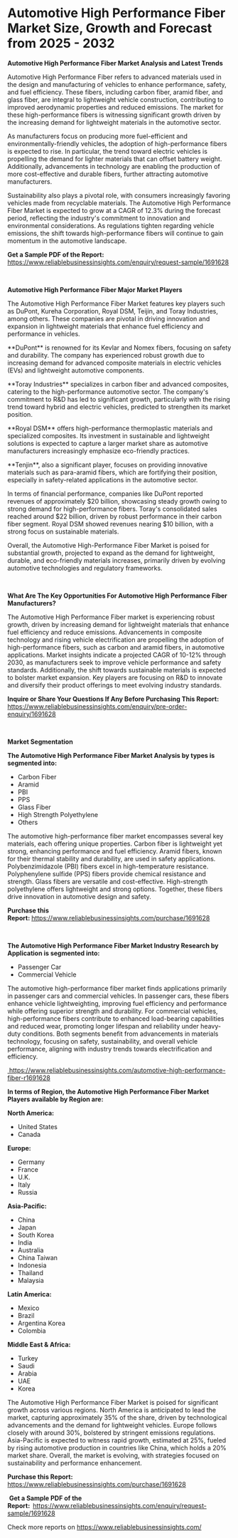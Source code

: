 <p><h1>Automotive High Performance Fiber Market Size, Growth and Forecast from 2025 - 2032</h1></p><p><strong>Automotive High Performance Fiber Market Analysis and Latest Trends</strong></p>
<p><p>Automotive High Performance Fiber refers to advanced materials used in the design and manufacturing of vehicles to enhance performance, safety, and fuel efficiency. These fibers, including carbon fiber, aramid fiber, and glass fiber, are integral to lightweight vehicle construction, contributing to improved aerodynamic properties and reduced emissions. The market for these high-performance fibers is witnessing significant growth driven by the increasing demand for lightweight materials in the automotive sector. </p><p>As manufacturers focus on producing more fuel-efficient and environmentally-friendly vehicles, the adoption of high-performance fibers is expected to rise. In particular, the trend toward electric vehicles is propelling the demand for lighter materials that can offset battery weight. Additionally, advancements in technology are enabling the production of more cost-effective and durable fibers, further attracting automotive manufacturers. </p><p>Sustainability also plays a pivotal role, with consumers increasingly favoring vehicles made from recyclable materials. The Automotive High Performance Fiber Market is expected to grow at a CAGR of 12.3% during the forecast period, reflecting the industry's commitment to innovation and environmental considerations. As regulations tighten regarding vehicle emissions, the shift towards high-performance fibers will continue to gain momentum in the automotive landscape.</p></p>
<p><strong>Get a Sample PDF of the Report:&nbsp;</strong> <a href="https://www.reliablebusinessinsights.com/enquiry/request-sample/1691628?utm_campaign=2276&utm_medium=2&utm_source=Github&utm_content=ia&utm_term=27032025&utm_id=automotive-high-performance-fiber">https://www.reliablebusinessinsights.com/enquiry/request-sample/1691628</a></p>
<p>&nbsp;</p>
<p><strong>Automotive High Performance Fiber Major Market Players</strong></p>
<p><p>The Automotive High Performance Fiber Market features key players such as DuPont, Kureha Corporation, Royal DSM, Teijin, and Toray Industries, among others. These companies are pivotal in driving innovation and expansion in lightweight materials that enhance fuel efficiency and performance in vehicles.</p><p>**DuPont** is renowned for its Kevlar and Nomex fibers, focusing on safety and durability. The company has experienced robust growth due to increasing demand for advanced composite materials in electric vehicles (EVs) and lightweight automotive components.</p><p>**Toray Industries** specializes in carbon fiber and advanced composites, catering to the high-performance automotive sector. The company's commitment to R&D has led to significant growth, particularly with the rising trend toward hybrid and electric vehicles, predicted to strengthen its market position.</p><p>**Royal DSM** offers high-performance thermoplastic materials and specialized composites. Its investment in sustainable and lightweight solutions is expected to capture a larger market share as automotive manufacturers increasingly emphasize eco-friendly practices.</p><p>**Tenjin**, also a significant player, focuses on providing innovative materials such as para-aramid fibers, which are fortifying their position, especially in safety-related applications in the automotive sector.</p><p>In terms of financial performance, companies like DuPont reported revenues of approximately $20 billion, showcasing steady growth owing to strong demand for high-performance fibers. Toray's consolidated sales reached around $22 billion, driven by robust performance in their carbon fiber segment. Royal DSM showed revenues nearing $10 billion, with a strong focus on sustainable materials.</p><p>Overall, the Automotive High-Performance Fiber Market is poised for substantial growth, projected to expand as the demand for lightweight, durable, and eco-friendly materials increases, primarily driven by evolving automotive technologies and regulatory frameworks.</p></p>
<p>&nbsp;</p>
<p><strong>What Are The Key Opportunities For Automotive High Performance Fiber Manufacturers?</strong></p>
<p><p>The Automotive High Performance Fiber market is experiencing robust growth, driven by increasing demand for lightweight materials that enhance fuel efficiency and reduce emissions. Advancements in composite technology and rising vehicle electrification are propelling the adoption of high-performance fibers, such as carbon and aramid fibers, in automotive applications. Market insights indicate a projected CAGR of 10-12% through 2030, as manufacturers seek to improve vehicle performance and safety standards. Additionally, the shift towards sustainable materials is expected to bolster market expansion. Key players are focusing on R&D to innovate and diversify their product offerings to meet evolving industry standards.</p></p>
<p><strong>Inquire or Share Your Questions If Any Before Purchasing This Report:</strong> <a href="https://www.reliablebusinessinsights.com/enquiry/pre-order-enquiry/1691628?utm_campaign=2276&utm_medium=2&utm_source=Github&utm_content=ia&utm_term=27032025&utm_id=automotive-high-performance-fiber">https://www.reliablebusinessinsights.com/enquiry/pre-order-enquiry/1691628</a></p>
<p>&nbsp;</p>
<p><strong>Market Segmentation</strong></p>
<p><strong>The Automotive High Performance Fiber Market Analysis by types is segmented into:</strong></p>
<p><ul><li>Carbon Fiber</li><li>Aramid</li><li>PBI</li><li>PPS</li><li>Glass Fiber</li><li>High Strength Polyethylene</li><li>Others</li></ul></p>
<p><p>The automotive high-performance fiber market encompasses several key materials, each offering unique properties. Carbon fiber is lightweight yet strong, enhancing performance and fuel efficiency. Aramid fibers, known for their thermal stability and durability, are used in safety applications. Polybenzimidazole (PBI) fibers excel in high-temperature resistance. Polyphenylene sulfide (PPS) fibers provide chemical resistance and strength. Glass fibers are versatile and cost-effective. High-strength polyethylene offers lightweight and strong options. Together, these fibers drive innovation in automotive design and safety.</p></p>
<p><strong>Purchase this Report:&nbsp;</strong><a href="https://www.reliablebusinessinsights.com/purchase/1691628?utm_campaign=2276&utm_medium=2&utm_source=Github&utm_content=ia&utm_term=27032025&utm_id=automotive-high-performance-fiber">https://www.reliablebusinessinsights.com/purchase/1691628</a></p>
<p>&nbsp;</p>
<p><strong>The Automotive High Performance Fiber Market Industry Research by Application is segmented into:</strong></p>
<p><ul><li>Passenger Car</li><li>Commercial Vehicle</li></ul></p>
<p><p>The automotive high-performance fiber market finds applications primarily in passenger cars and commercial vehicles. In passenger cars, these fibers enhance vehicle lightweighting, improving fuel efficiency and performance while offering superior strength and durability. For commercial vehicles, high-performance fibers contribute to enhanced load-bearing capabilities and reduced wear, promoting longer lifespan and reliability under heavy-duty conditions. Both segments benefit from advancements in materials technology, focusing on safety, sustainability, and overall vehicle performance, aligning with industry trends towards electrification and efficiency.</p></p>
<p><a href="https://www.reliablebusinessinsights.com/automotive-high-performance-fiber-r1691628?utm_campaign=2276&utm_medium=2&utm_source=Github&utm_content=ia&utm_term=27032025&utm_id=automotive-high-performance-fiber">&nbsp;https://www.reliablebusinessinsights.com/automotive-high-performance-fiber-r1691628</a></p>
<p><strong>In terms of Region, the Automotive High Performance Fiber Market Players available by Region are:</strong></p>
<p>
    <p> <strong> North America: </strong>
        <ul>
            <li>United States</li>
            <li>Canada</li>
        </ul>
        </p> 
    <p> <strong> Europe: </strong>
        <ul>
            <li>Germany</li>
            <li>France</li>
            <li>U.K.</li>
            <li>Italy</li>
            <li>Russia</li>
        </ul>
        </p> 
    <p> <strong> Asia-Pacific: </strong>
        <ul>
            <li>China</li>
            <li>Japan</li>
            <li>South Korea</li>
            <li>India</li>
            <li>Australia</li>
            <li>China Taiwan</li>
            <li>Indonesia</li>
            <li>Thailand</li>
            <li>Malaysia</li>
        </ul>
        </p> 
    <p> <strong> Latin America: </strong>
        <ul>
            <li>Mexico</li>
            <li>Brazil</li>
            <li>Argentina Korea</li>
            <li>Colombia</li>
        </ul>
        </p> 
    <p> <strong> Middle East & Africa: </strong>
        <ul>
            <li>Turkey</li>
            <li>Saudi</li>
            <li>Arabia</li>
            <li>UAE</li>
            <li>Korea</li>
        </ul>
    </p>
    </p>
<p><p>The Automotive High Performance Fiber Market is poised for significant growth across various regions. North America is anticipated to lead the market, capturing approximately 35% of the share, driven by technological advancements and the demand for lightweight vehicles. Europe follows closely with around 30%, bolstered by stringent emissions regulations. Asia-Pacific is expected to witness rapid growth, estimated at 25%, fueled by rising automotive production in countries like China, which holds a 20% market share. Overall, the market is evolving, with strategies focused on sustainability and performance enhancement.</p></p>
<p><strong>Purchase this Report: </strong><a href="https://www.reliablebusinessinsights.com/purchase/1691628?utm_campaign=2276&utm_medium=2&utm_source=Github&utm_content=ia&utm_term=27032025&utm_id=automotive-high-performance-fiber">https://www.reliablebusinessinsights.com/purchase/1691628</a></p>
<p>&nbsp;<strong>Get a Sample PDF of the Report:&nbsp;&nbsp;</strong><a href="https://www.reliablebusinessinsights.com/enquiry/request-sample/1691628?utm_campaign=2276&utm_medium=2&utm_source=Github&utm_content=ia&utm_term=27032025&utm_id=automotive-high-performance-fiber">https://www.reliablebusinessinsights.com/enquiry/request-sample/1691628</a></p>
<p><strong></strong></p>
<p>Check more reports on <a href="https://www.reliablebusinessinsights.com/?utm_campaign=2276&utm_medium=2&utm_source=Github&utm_content=ia&utm_term=27032025&utm_id=automotive-high-performance-fiber">https://www.reliablebusinessinsights.com/</a></p>